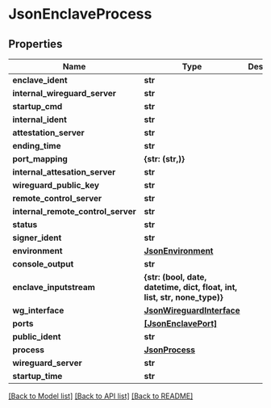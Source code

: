 # JsonEnclaveProcess


## Properties
Name | Type | Description | Notes
------------ | ------------- | ------------- | -------------
**enclave_ident** | **str** |  | [optional] 
**internal_wireguard_server** | **str** |  | [optional] 
**startup_cmd** | **str** |  | [optional] 
**internal_ident** | **str** |  | [optional] 
**attestation_server** | **str** |  | [optional] 
**ending_time** | **str** |  | [optional] 
**port_mapping** | **{str: (str,)}** |  | [optional] 
**internal_attesation_server** | **str** |  | [optional] 
**wireguard_public_key** | **str** |  | [optional] 
**remote_control_server** | **str** |  | [optional] 
**internal_remote_control_server** | **str** |  | [optional] 
**status** | **str** |  | [optional] 
**signer_ident** | **str** |  | [optional] 
**environment** | [**JsonEnvironment**](JsonEnvironment.md) |  | [optional] 
**console_output** | **str** |  | [optional] 
**enclave_inputstream** | **{str: (bool, date, datetime, dict, float, int, list, str, none_type)}** |  | [optional] 
**wg_interface** | [**JsonWireguardInterface**](JsonWireguardInterface.md) |  | [optional] 
**ports** | [**[JsonEnclavePort]**](JsonEnclavePort.md) |  | [optional] 
**public_ident** | **str** |  | [optional] 
**process** | [**JsonProcess**](JsonProcess.md) |  | [optional] 
**wireguard_server** | **str** |  | [optional] 
**startup_time** | **str** |  | [optional] 

[[Back to Model list]](../README.md#documentation-for-models) [[Back to API list]](../README.md#documentation-for-api-endpoints) [[Back to README]](../README.md)


